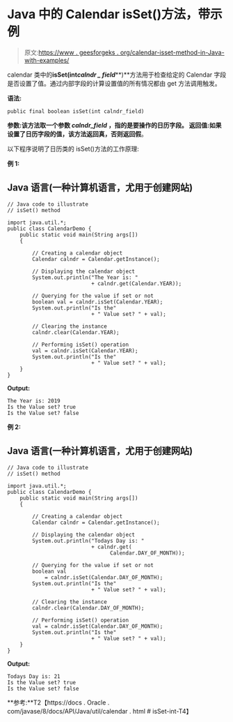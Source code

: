 # Java 中的 Calendar isSet()方法，带示例

> 原文:[https://www . geesforgeks . org/calendar-isset-method-in-Java-with-examples/](https://www.geeksforgeeks.org/calendar-isset-method-in-java-with-examples/)

calendar 类中的**isSet(int*****calndr _ field*****)**方法用于检查给定的 Calendar 字段是否设置了值。通过内部字段的计算设置值的所有情况都由 get 方法调用触发。

**语法:**

```
public final boolean isSet(int calndr_field)
```

**参数:**该方法取一个参数 *calndr_field* ，指的是要操作的日历字段。
**返回值:**如果设置了日历字段的值，该方法返回**真**，否则返回**假**。

以下程序说明了日历类的 isSet()方法的工作原理:

**例 1:**

## Java 语言(一种计算机语言，尤用于创建网站)

```
// Java code to illustrate
// isSet() method

import java.util.*;
public class CalendarDemo {
    public static void main(String args[])
    {

        // Creating a calendar object
        Calendar calndr = Calendar.getInstance();

        // Displaying the calendar object
        System.out.println("The Year is: "
                           + calndr.get(Calendar.YEAR));

        // Querying for the value if set or not
        boolean val = calndr.isSet(Calendar.YEAR);
        System.out.println("Is the"
                           + " Value set? " + val);

        // Clearing the instance
        calndr.clear(Calendar.YEAR);

        // Performing isSet() operation
        val = calndr.isSet(Calendar.YEAR);
        System.out.println("Is the"
                           + " Value set? " + val);
    }
}
```

**Output:** 

```
The Year is: 2019
Is the Value set? true
Is the Value set? false
```

**例 2:**

## Java 语言(一种计算机语言，尤用于创建网站)

```
// Java code to illustrate
// isSet() method

import java.util.*;
public class CalendarDemo {
    public static void main(String args[])
    {

        // Creating a calendar object
        Calendar calndr = Calendar.getInstance();

        // Displaying the calendar object
        System.out.println("Todays Day is: "
                           + calndr.get(
                                 Calendar.DAY_OF_MONTH));

        // Querying for the value if set or not
        boolean val
            = calndr.isSet(Calendar.DAY_OF_MONTH);
        System.out.println("Is the"
                           + " Value set? " + val);

        // Clearing the instance
        calndr.clear(Calendar.DAY_OF_MONTH);

        // Performing isSet() operation
        val = calndr.isSet(Calendar.DAY_OF_MONTH);
        System.out.println("Is the"
                           + " Value set? " + val);
    }
}
```

**Output:** 

```
Todays Day is: 21
Is the Value set? true
Is the Value set? false
```

**参考:**T2【https://docs . Oracle . com/javase/8/docs/API/Java/util/calendar . html # isSet-int-T4】